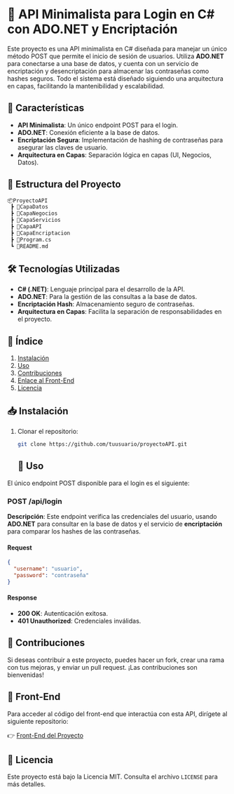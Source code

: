 # 🔐 API Minimalista para Login en C# con ADO.NET y Encriptación

Este proyecto es una API minimalista en C# diseñada para manejar un único método POST que permite el inicio de sesión de usuarios. Utiliza **ADO.NET** para conectarse a una base de datos, y cuenta con un servicio de encriptación y desencriptación para almacenar las contraseñas como hashes seguros. Todo el sistema está diseñado siguiendo una arquitectura en capas, facilitando la mantenibilidad y escalabilidad.

## 🚀 Características

- **API Minimalista**: Un único endpoint POST para el login.
- **ADO.NET**: Conexión eficiente a la base de datos.
- **Encriptación Segura**: Implementación de hashing de contraseñas para asegurar las claves de usuario.
- **Arquitectura en Capas**: Separación lógica en capas (UI, Negocios, Datos).

## 📁 Estructura del Proyecto

```bash
📦ProyectoAPI
 ┣ 📂CapaDatos
 ┣ 📂CapaNegocios
 ┣ 📂CapaServicios
 ┣ 📂CapaAPI
 ┣ 📂CapaEncriptacion
 ┣ 📜Program.cs
 ┗ 📜README.md
```
## 🛠️ Tecnologías Utilizadas

- **C# (.NET)**: Lenguaje principal para el desarrollo de la API.
- **ADO.NET**: Para la gestión de las consultas a la base de datos.
- **Encriptación Hash**: Almacenamiento seguro de contraseñas.
- **Arquitectura en Capas**: Facilita la separación de responsabilidades en el proyecto.

## 🔗 Índice

1. [Instalación](#instalación)
2. [Uso](#uso)
3. [Contribuciones](#contribuciones)
4. [Enlace al Front-End](#front-end)
5. [Licencia](#licencia)

## 📥 Instalación

1. Clonar el repositorio:
   ```bash
   git clone https://github.com/tuusuario/proyectoAPI.git
   ```
   ## 🚀 Uso

El único endpoint POST disponible para el login es el siguiente:

### POST /api/login

**Descripción**: Este endpoint verifica las credenciales del usuario, usando **ADO.NET** para consultar en la base de datos y el servicio de **encriptación** para comparar los hashes de las contraseñas.

#### Request

```json
{
  "username": "usuario",
  "password": "contraseña"
}
```
#### Response

- **200 OK**: Autenticación exitosa.
- **401 Unauthorized**: Credenciales inválidas.

## 🤝 Contribuciones

Si deseas contribuir a este proyecto, puedes hacer un fork, crear una rama con tus mejoras, y enviar un pull request. ¡Las contribuciones son bienvenidas!

## 🎨 Front-End

Para acceder al código del front-end que interactúa con esta API, dirígete al siguiente repositorio:

👉 [Front-End del Proyecto](https://github.com/JonaDevnet/UI-Winforms-GunaUI2-For-Login)

## 📜 Licencia

Este proyecto está bajo la Licencia MIT. Consulta el archivo `LICENSE` para más detalles.



